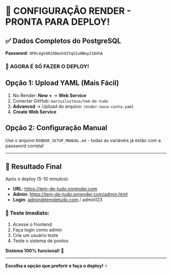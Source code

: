 # 🎯 CONFIGURAÇÃO RENDER - PRONTA PARA DEPLOY!

## ✅ Dados Completos do PostgreSQL

**Password**: `9P0c4gV4RZd8moh9ZYqGIo0BmyZ10XhA`

### 🚀 AGORA É SÓ FAZER O DEPLOY!

## Opção 1: Upload YAML (Mais Fácil)
1. No Render: **New +** → **Web Service**
2. Conectar GitHub: `marcuslustosa/tem-de-tudo`
3. **Advanced** → Upload do arquivo: `render-nova-conta.yaml`
4. **Create Web Service**

## Opção 2: Configuração Manual
Use o arquivo `RENDER_SETUP_MANUAL.md` - todas as variáveis já estão com a password correta!

---

## 🎉 Resultado Final

Após o deploy (5-10 minutos):
- **URL**: https://tem-de-tudo.onrender.com
- **Admin**: https://tem-de-tudo.onrender.com/admin.html
- **Login**: admin@temdetudo.com / admin123

### 🧪 Teste Imediato:
1. Acesse o frontend
2. Faça login como admin
3. Crie um usuário teste
4. Teste o sistema de pontos

**Sistema 100% funcional!** 🚀

---

**Escolha a opção que preferir e faça o deploy!** ⚡